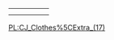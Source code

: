 |     |     |     |     |     |
|-----|-----|-----|-----|-----|
|     |     |     |     |     |
|     |     |     |     |

[PL:CJ\_Clothes%5CExtra\_(17)](/docs/pl-cj_clothes%5cextra_(17).md "wikilink")
